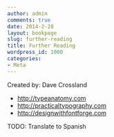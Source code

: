 ```yaml
---
author: admin
comments: true
date: 2014-2-28
layout: bookpage
slug: further-reading
title: Further Reading
wordpress_id: 1000
categories:
- Meta
---
```


Created by: Dave Crossland

* http://typeanatomy.com
* http://practicaltypography.com
* http://designwithfontforge.com

TODO: Translate to Spanish
